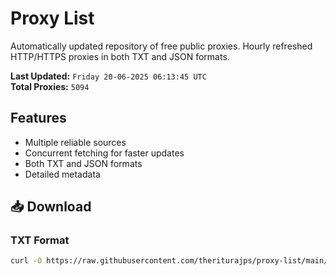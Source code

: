 # Proxy List

Automatically updated repository of free public proxies. Hourly refreshed HTTP/HTTPS proxies in both TXT and JSON formats.

**Last Updated:** `Friday 20-06-2025 06:13:45 UTC`  
**Total Proxies:** `5094`

## Features
- Multiple reliable sources
- Concurrent fetching for faster updates
- Both TXT and JSON formats
- Detailed metadata

## 📥 Download

### TXT Format
```bash
curl -O https://raw.githubusercontent.com/theriturajps/proxy-list/main/proxies.txt